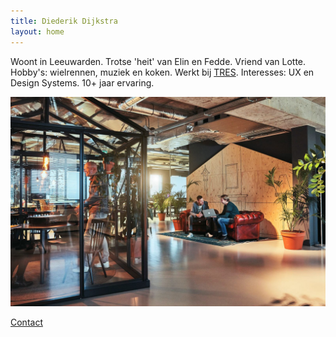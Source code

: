 ```yaml
---
title: Diederik Dijkstra
layout: home
---
```


Woont in Leeuwarden. Trotse 'heit' van Elin en Fedde. Vriend van Lotte. Hobby's: wielrennen, muziek en koken. Werkt bij [TRES](https://tres.nl). Interesses: UX en Design Systems. 10+ jaar ervaring.

<img src="/assets/img/tres.jpg" alt="">

[Contact](https://twitter.com/dydric)